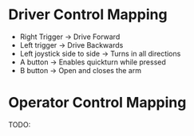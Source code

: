 # Driver Control Mapping
- Right Trigger -> Drive Forward
- Left trigger -> Drive Backwards 
- Left joystick side to side -> Turns in all directions 
- A button ->  Enables quickturn while pressed
- B button -> Open and closes the arm 



# Operator Control Mapping

TODO: 